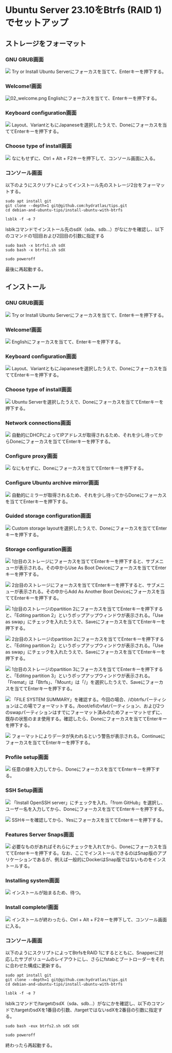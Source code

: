 # Ubuntu Server 23.10をBtrfs (RAID 1)でセットアップ
## ストレージをフォーマット
### GNU GRUB画面
![](01_grub.png)
Try or Install Ubuntu Serverにフォーカスを当てて、Enterキーを押下する。

### Welcome!画面
![02_welcome.png](https://qiita-image-store.s3.ap-northeast-1.amazonaws.com/0/122614/536f6e62-e55f-9736-d7c0-2c37774146cd.png)
Englishにフォーカスを当てて、Enterキーを押下する。

### Keyboard configuration画面
![](03_keyboard_configuration.png)
Layout、VariantともにJapaneseを選択したうえで、Doneにフォーカスを当ててEnterキーを押下する。

### Choose type of install画面
![](04_choose_type_of_install.png)
なにもせずに、Ctrl + Alt + F2キーを押下して、コンソール画面に入る。

### コンソール画面
以下のようにスクリプトによってインストール先のストレージ2台をフォーマットする。
```
sudo apt install git
git clone --depth=1 git@github.com:hydratlas/tips.git
cd debian-and-ubuntu-tips/install-ubuntu-with-btrfs

lsblk -f -e 7
```
lsblkコマンドでインストール先のsdX（sda、sdb…）がなにかを確認し、以下のコマンドの1回目および2回目の引数に指定する
```
sudo bash -x btrfs1.sh sdX
sudo bash -x btrfs1.sh sdX

sudo poweroff
```
最後に再起動する。

## インストール
### GNU GRUB画面
![](01_grub.png)
Try or Install Ubuntu Serverにフォーカスを当てて、Enterキーを押下する。

### Welcome!画面
![](02_welcome.png)
Englishにフォーカスを当てて、Enterキーを押下する。

### Keyboard configuration画面
![](03_keyboard_configuration.png)
Layout、VariantともにJapaneseを選択したうえで、Doneにフォーカスを当ててEnterキーを押下する。

### Choose type of install画面
![](04_choose_type_of_install.png)
Ubuntu Serverを選択したうえで、Doneにフォーカスを当ててEnterキーを押下する。

### Network connections画面
![](05_network_connections.png)
自動的にDHCPによってIPアドレスが取得されるため、それを少し待ってからDoneにフォーカスを当ててEnterキーを押下する。

### Configure proxy画面
![](06_configure_proxy.png)
なにもせずに、Doneにフォーカスを当ててEnterキーを押下する。

### Configure Ubuntu archive mirror画面
![](07_configure_ubuntu_archive_mirror.png)
自動的にミラーが取得されるため、それを少し待ってからDoneにフォーカスを当ててEnterキーを押下する。

### Guided storage configuration画面
![](08_guided_storage_configuration.png)
Custom storage layoutを選択したうえで、Doneにフォーカスを当ててEnterキーを押下する。

### Storage configuration画面
![](09_storage_configuration.png)
1台目のストレージにフォーカスを当ててEnterキーを押下すると、サブメニューが表示される。その中からUse As Boot Deviceにフォーカスを当ててEnterキーを押下する。

![](10_storage_configuration.png)
2台目のストレージにフォーカスを当ててEnterキーを押下すると、サブメニューが表示される。その中からAdd As Another Boot Deviceにフォーカスを当ててEnterキーを押下する。

![](11_storage_configuration.png)
1台目のストレージのpartition 2にフォーカスを当ててEnterキーを押下すると、「Editing partition 2」というポップアップウィンドウが表示される。「Use as swap」にチェックを入れたうえで、Saveにフォーカスを当ててEnterキーを押下する。

![](12_storage_configuration.png)
2台目のストレージのpartition 2にフォーカスを当ててEnterキーを押下すると、「Editing partition 2」というポップアップウィンドウが表示される。「Use as swap」にチェックを入れたうえで、Saveにフォーカスを当ててEnterキーを押下する。

![](13_storage_configuration.png)
1台目のストレージのpartition 3にフォーカスを当ててEnterキーを押下すると、「Editing partition 3」というポップアップウィンドウが表示される。「Fremat」は「Btrfs」、「Mount」は「/」を選択したうえで、Saveにフォーカスを当ててEnterキーを押下する。

![](14_storage_configuration.png)
「FILE SYSTEM SUMMARY」を確認する。今回の場合、/のbtrfsパーティションはこの場でフォーマットする。/boot/efiのvfatパーティション、および2つのswapパーティションはすでにフォーマット済みのためフォーマットせずに、既存の状態のまま使用する。確認したら、Doneにフォーカスを当ててEnterキーを押下する。

![](15_storage_configuration.png)
フォーマットによりデータが失われるという警告が表示される。Continueにフォーカスを当ててEnterキーを押下する。

### Profile setup画面
![](16_profile_setup.png)
任意の値を入力してから、Doneにフォーカスを当ててEnterキーを押下する。

### SSH Setup画面
![](17_ssh_setup.png)
「Install OpenSSH server」にチェックを入れ、「from GitHub」を選択し、ユーザー名を入力してから、Doneにフォーカスを当ててEnterキーを押下する。

![](18_ssh_setup.png)
SSHキーを確認してから、Yesにフォーカスを当ててEnterキーを押下する。

### Features Server Snaps画面
![](19_features_server_snaps.png)
必要なものがあればそれらにチェックを入れてから、Doneにフォーカスを当ててEnterキーを押下する。なお、ここでインストールできるのはSnap版のアプリケーションであるが、例えば一般的にDockerはSnap版ではないものをインストールする。

### Installing system画面
![](20_installing_system.png)
インストールが始まるため、待つ。

### Install complete!画面
![](21_install_complete.png)
インストールが終わったら、Ctrl + Alt + F2キーを押下して、コンソール画面に入る。

### コンソール画面
以下のようにスクリプトによってBtrfsをRAID 1にするとともに、Snapperに対応したサブボリュームのレイアウトにし、さらにfstabとブートローダーをそれに合わせた構成に更新する。
```
sudo apt install git
git clone --depth=1 git@github.com:hydratlas/tips.git
cd debian-and-ubuntu-tips/install-ubuntu-with-btrfs

lsblk -f -e 7
```
lsblkコマンドで/targetのsdX（sda、sdb…）がなにかを確認し、以下のコマンドで/targetのsdXを1番目の引数、/targetではないsdXを2番目の引数に指定する。
```
sudo bash -eux btrfs2.sh sdX sdX

sudo poweroff
```
終わったら再起動する。
